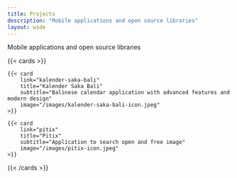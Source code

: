 ```yaml
---
title: Projects
description: "Mobile applications and open source libraries"
layout: wide
---
```


<p class="hx-mb-12 hx-text-center hx-text-lg hx-text-gray-500 dark:hx-text-gray-400">
Mobile applications and open source libraries
</p>

{{< cards >}}

    {{< card
        link="kalender-saka-bali"
        title="Kalender Saka Bali"
        subtitle="Balinese calendar application with advanced features and modern design"
        image="/images/kalender-saka-bali-icon.jpeg"
    >}}

    {{< card
        link="pitix"
        title="Pitix"
        subtitle="Application to search open and free image"
        image="/images/pitix-icon.jpeg"
    >}}

{{< /cards >}}
